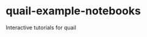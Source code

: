 # quail-example-notebooks
Interactive tutorials for quail

<!-- <h2>Try it!</h2>

Click the badge to launch a binder instance with example uses:

[![Binder](http://mybinder.org/badge.svg)](http://mybinder.org:/repo/contextlab/quail-example-notebooks) -->
